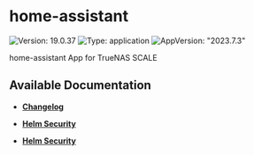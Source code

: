 # home-assistant

![Version: 19.0.37](https://img.shields.io/badge/Version-19.0.37-informational?style=flat-square) ![Type: application](https://img.shields.io/badge/Type-application-informational?style=flat-square) ![AppVersion: "2023.7.3"](https://img.shields.io/badge/AppVersion-"2023.7.3"-informational?style=flat-square)

home-assistant App for TrueNAS SCALE

## Available Documentation

- [**Changelog**](CHANGELOG)

- [**Helm Security**](container-security)

- [**Helm Security**](helm-security)

